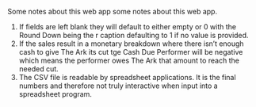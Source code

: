 Some notes about this web app  some notes about this web app.

1. If fields are left blank they will default to either empty or 0 with the Round Down being the r caption defaulting to 1 if no value is provided.
2. If the sales result in a monetary breakdown where there isn’t enough cash to give The Ark its cut tge Cash Due Performer will be negative which means the performer owes The Ark that amount to reach the needed cut. 
3. The CSV file is readable by spreadsheet applications. It is the final numbers and therefore not truly interactive when input into a spreadsheet program. 
